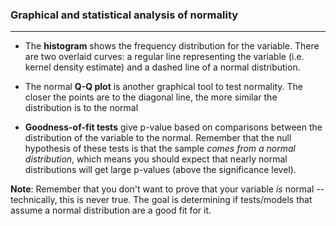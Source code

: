 ### Graphical and statistical analysis of normality

* * *

- The **histogram** shows the frequency distribution for the variable. There are
  two overlaid curves: a regular line representing the variable (i.e. kernel
  density estimate) and a dashed line of a normal distribution.
  
- The normal **Q-Q plot** is another graphical tool to test normality. The
  closer the points are to the diagonal line, the more similar the distribution
  is to the normal

- **Goodness-of-fit tests** give p-value based on comparisons between the
  distribution of the variable to the normal. Remember that the null hypothesis
  of these tests is that the sample _comes from a normal distribution_, which
  means you should expect that nearly normal distributions will get large 
  p-values (above the significance level).

**Note**: Remember that you don't want to prove that your variable _is_ normal
-- technically, this is never true. The goal is determining if tests/models that
assume a normal distribution are a good fit for it.